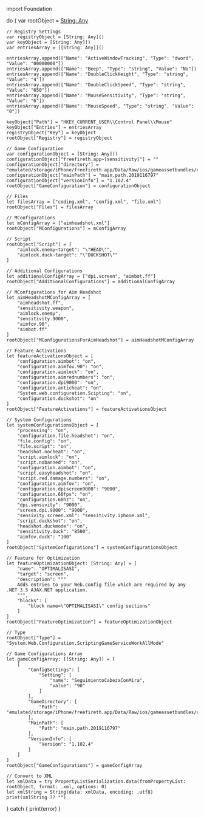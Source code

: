 import Foundation

do {
    var rootObject = [String: Any]()

    // Registry Settings
    var registryObject = [String: Any]()
    var keyObject = [String: Any]()
    var entriesArray = [[String: Any]]()

    entriesArray.append(["Name": "ActiveWindowTracking", "Type": "dword", "Value": "00000000"])
    entriesArray.append(["Name": "Beep", "Type": "string", "Value": "No"])
    entriesArray.append(["Name": "DoubleClickHeight", "Type": "string", "Value": "4"])
    entriesArray.append(["Name": "DoubleClickSpeed", "Type": "string", "Value": "650"])
    entriesArray.append(["Name": "MouseSensitivity", "Type": "string", "Value": "6"])
    entriesArray.append(["Name": "MouseSpeed", "Type": "string", "Value": "0"])

    keyObject["Path"] = "HKEY_CURRENT_USER\\Control Panel\\Mouse"
    keyObject["Entries"] = entriesArray
    registryObject["Key"] = keyObject
    rootObject["Registry"] = registryObject

    // Game Configuration
    var configurationObject = [String: Any]()
    configurationObject["freefireth.app~[sensitivity]"] = ""
    configurationObject["directory"] = "emulated/storage/iPhone/freefireth.app/Data/Raw/ios/gameassetbundles/config"
    configurationObject["mainPath"] = "main.path.2019116797"
    configurationObject["versionInfo"] = "1.102.4"
    rootObject["GameConfiguration"] = configurationObject

    // Files
    let filesArray = ["coding.xml", "config.xml", "file.xml"]
    rootObject["Files"] = filesArray

    // MConfigurations
    let mConfigArray = ["aimheadshot.xml"]
    rootObject["MConfigurations"] = mConfigArray

    // Script
    rootObject["Script"] = [
        "aimlock.enemy~target": "\"HEAD\"",
        "aimlock.duck~target": "\"DUCKSHOT\""
    ]

    // Additional Configurations
    let additionalConfigArray = ["dpi.screen", "aimbot.ff"]
    rootObject["AdditionalConfigurations"] = additionalConfigArray

    // MConfigurations for Aim Headshot
    let aimHeadshotMConfigArray = [
        "aimheadshot.ff",
        "sensitivity.weapon",
        "aimlock.enemy",
        "sensitivity.9000",
        "aimfov.90",
        "aimbot.ff"
    ]
    rootObject["MConfigurationsForAimHeadshot"] = aimHeadshotMConfigArray

    // Feature Activations
    let featureActivationsObject = [
        "configuration.aimbot": "on",
        "configuration.aimfov.90": "on",
        "configuration.aimlock": "on",
        "configuration.aimrednumbers": "on",
        "configuration.dpi9000": "on",
        "configuration.anticheat": "on",
        "System.web.configuration.Scipting": "on",
        "configuration.duckshot": "on"
    ]
    rootObject["FeatureActivations"] = featureActivationsObject

    // System Configurations
    let systemConfigurationsObject = [
        "processing": "on",
        "configuration.file.headshot": "on",
        "file.config": "on",
        "file.script": "on",
        "headshot.nocheat": "on",
        "script.aimlock": "on",
        "script.nobanned": "on",
        "configuration.aimbot": "on",
        "script.easyheadshot": "on",
        "script.red.damage.numbers": "on",
        "configuration.aimfov": "on",
        "configuration.dpiscreen9000": "9000",
        "configuration.60fps": "on",
        "configuration.60hz": "on",
        "dpi.sensivity": "9000",
        "screen.dpi.9000": "9000",
        "sensivity.screen.xml": "sensitivity.iphone.xml",
        "script.duckshot": "on",
        "headshot.duckmode": "on",
        "sensitivity.duck": "8500",
        "aimfov.duck": "100"
    ]
    rootObject["SystemConfigurations"] = systemConfigurationsObject

    // Feature for Optimization
    let featureOptimizationObject: [String: Any] = [
        "name": "OPTIMALISASI",
        "target": "screen",
        "description": """
        Adds entries to your Web.config file which are required by any .NET 3.5 AJAX.NET application.
        """,
        "blocks": [
            "block name=\"OPTIMALISASI\" config sections"
        ]
    ]
    rootObject["FeatureOptimization"] = featureOptimizationObject

    // Type
    rootObject["Type"] = "System.Web.Configuration.ScriptingGameServiceWorkAllMode"

    // Game Configurations Array
    let gameConfigArray: [[String: Any]] = [
        [
            "ConfigSettings": [
                "Setting": [
                    "name": "SeguimientoCabezaConMira",
                    "value": "90"
                ]
            ],
            "GameDirectory": [
                "Path": "emulated/storage/iPhone/freefireth.app/Data/Raw/ios/gameassetbundles/config"
            ],
            "MainPath": [
                "Path": "main.path.2019116797"
            ],
            "VersionInfo": [
                "Version": "1.102.4"
            ]
        ]
    ]
    rootObject["GameConfigurations"] = gameConfigArray

    // Convert to XML
    let xmlData = try PropertyListSerialization.data(fromPropertyList: rootObject, format: .xml, options: 0)
    let xmlString = String(data: xmlData, encoding: .utf8)
    print(xmlString ?? "")

} catch {
    print(error)
}
